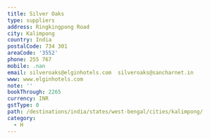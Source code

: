 ```yaml
---
title: Silver Oaks
type: suppliers
address: Ringkingpong Road
city: Kalimpong
country: India
postalCode: 734 301
areaCode: '3552'
phone: 255 767
mobile: .nan
email: silveroaks@elginhotels.com  silveroaks@sancharnet.in
www: www.elginhotels.com
note: ''
bookThrough: 2265
currency: INR
gstType: 0
path: /destinations/india/states/west-bengal/cities/kalimpong/
category:
  - H
---
```


